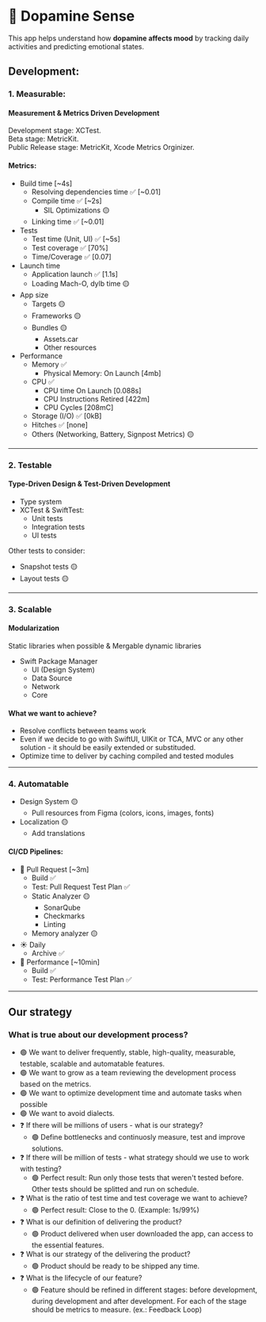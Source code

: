 
# 🌊 Dopamine Sense

This app helps understand how **dopamine affects mood** by tracking daily activities and predicting emotional states.

## Development:

### 1. Measurable:
#### Measurement & Metrics Driven Development

Development stage: XCTest.\
Beta stage: MetricKit.\
Public Release stage: MetricKit, Xcode Metrics Orginizer.

#### Metrics:
- Build time [~4s]
    - Resolving dependencies time ✅ [~0.01]
    - Compile time ✅ [~2s]
        - SIL Optimizations 🟡
    - Linking time ✅ [~0.01]
- Tests
     - Test time (Unit, UI) ✅ [~5s]
     - Test coverage ✅ [70%]
     - Time/Coverage ✅ [0.07]
- Launch time
    - Application launch ✅ [1.1s]
    - Loading Mach-O, dylb time 🟡
- App size
    - Targets 🟡
    - Frameworks 🟡
    - Bundles 🟡
        - Assets.car
        - Other resources
- Performance
    - Memory ✅
        - Physical Memory: On Launch [4mb]
    - CPU ✅
        - CPU time On Launch [0.088s]
        - CPU Instructions Retired [422m]
        - CPU Cycles [208mC] 
    - Storage (I/O) ✅ [0kB]
    - Hitches ✅ [none]
    - Others (Networking, Battery, Signpost Metrics) 🟡

---

### 2. Testable
#### Type-Driven Design & Test-Driven Development

- Type system
- XCTest & SwiftTest:
    - Unit tests
    - Integration tests
    - UI tests

Other tests to consider:
- Snapshot tests 🟡
- Layout tests 🟡

---

### 3. Scalable
#### Modularization
Static libraries when possible & Mergable dynamic libraries

- Swift Package Manager
    - UI (Design System)
    - Data Source
    - Network
    - Core

#### What we want to achieve?
- Resolve conflicts between teams work
- Even if we decide to go with SwiftUI, UIKit or TCA, MVC or any other solution - it should be easily extended or substituded.
- Optimize time to deliver by caching compiled and tested modules

---

### 4. Automatable

- Design System 🟡
    - Pull resources from Figma (colors, icons, images, fonts)
- Localization 🟡
    - Add translations

#### CI/CD Pipelines:
- 👾 Pull Request [~3m]
    - Build ✅
    - Test: Pull Request Test Plan ✅
    - Static Analyzer 🟡
        - SonarQube
        - Checkmarks
        - Linting
    - Memory analyzer 🟡
- ☀️ Daily
    - Archive ✅
- 🤖 Performance [~10min]
    - Build ✅
    - Test: Performance Test Plan ✅

---

## Our strategy
### What is true about our development process?
- 🟢 We want to deliver frequently, stable, high-quality, measurable, testable, scalable and automatable features.
- 🟢 We want to grow as a team reviewing the development process based on the metrics.
- 🟢 We want to optimize development time and automate tasks when possible
- 🟢 We want to avoid dialects.
- ❓ If there will be millions of users - what is our strategy? 
    - 🟢 Define bottlenecks and continuosly measure, test and improve solutions.
- ❓ If there will be million of tests - what strategy should we use to work with testing? 
    - 🟢 Perfect result: Run only those tests that weren't tested before. Other tests should be splitted and run on schedule.
- ❓ What is the ratio of test time and test coverage we want to achieve?
    - 🟢 Perfect result: Close to the 0. (Example: 1s/99%)
- ❓ What is our definition of delivering the product?
    - 🟢 Product delivered when user downloaded the app, can access to the essential features.
- ❓ What is our strategy of the delivering the product?
    - 🟢 Product should be ready to be shipped any time.
- ❓ What is the lifecycle of our feature?
    - 🟢 Feature should be refined in different stages: before development, during development and after development. For each of the stage should be metrics to measure. (ex.: Feedback Loop)


